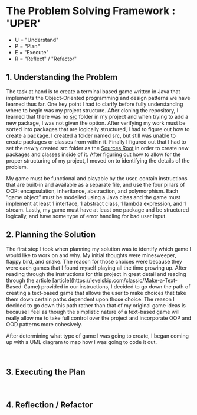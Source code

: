 <h1>The Problem Solving Framework : 'UPER'</h1>

* U = "Understand"
* P = "Plan"
* E = "Execute"
* R = "Reflect" / "Refactor"

<h2>1. Understanding the Problem</h2>

<p>The task at hand is to create a terminal based game written in Java that implements the Object-Oriented programming
 and
 design patterns we have learned thus far. One key point I had to clarify before fully understanding where to begin
  was my project structure. After cloning the repository, I learned that there was no <ins>src</ins> folder in my
   project and when trying to add a new package, I was not given the option. After verifying my work must be sorted
    into packages that are logically structured, I had to figure out how to create a package. I created a folder
     named src, but still was unable to create packages or classes from within it. Finally I figured out that I had
      to set the newly created src folder as the <ins>Sources Root</ins> in order to create new packages and classes
       inside of it. After figuring out how to allow for the proper structuring of my project, I moved on to
        identifying the details of the problem.</p>
<p>My game must be functional and playable by the user, contain instructions that are built-in and available as a
 separate file, and use the four pillars of OOP: encapsulation, inheritance, abstraction, and polymorphism. Each
  "game object" must be modelled using a Java class and the game must implement at least 1 interface, 1 abstract
   class, 1 lambda expression, and 1 stream. Lastly, my game must have at least one package and be structured
    logically, and have some type of error handling for bad user input.</p>
    
<h2>
    2. Planning the Solution
</h2>
<p>The first step I took when planning my solution was to identify which game I would like to work on and why. My
 initial thoughts were minesweeper, flappy bird, and snake. The reason for those choices were because they were each
  games that I found myself playing all the time growing up. After reading through the instructions for this project
   in great detail and reading through the article [article](https://levelskip.com/classic/Make-a-Text-Based-Game) 
   provided in
    our instructions, I decided to go down the path of creating a text-based game that allows the user to make
     choices that take them down certain paths dependent upon those choice. The reason I decided to go down this
      path rather than that of my original game ideas is because I feel as though the simplistic nature of a
      text-based game will really allow me to take full control over the project and incorporate OOP and OOD patterns
       more cohesively.</p>
<p>After determining what type of game I was going to create, I began coming up with a UML diagram to map how I was
 going to code it out.</p>

<br>


<h2>
    3. Executing the Plan
</h2>


<br>


<h2>
    4. Reflection / Refactor
</h2>

